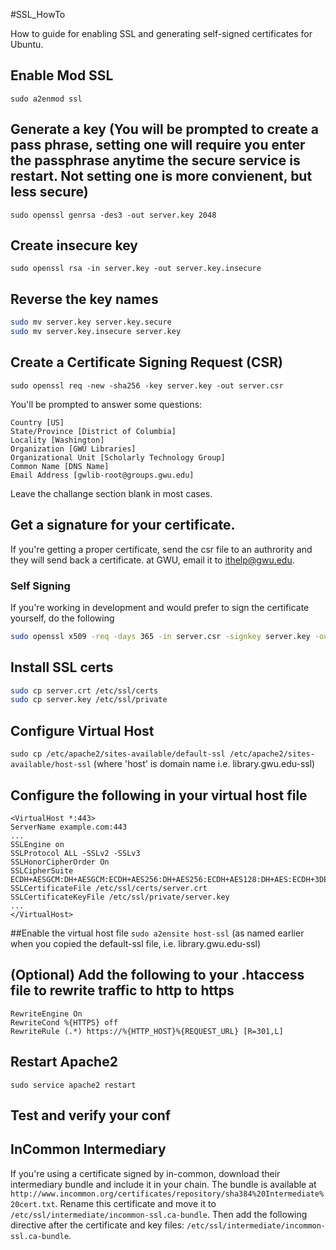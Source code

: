 #SSL_HowTo

How to guide for enabling SSL and generating self-signed certificates for Ubuntu.

## Enable Mod SSL
`sudo a2enmod ssl`
## Generate a key (You will be prompted to create a pass phrase, setting one will require you enter the passphrase anytime the secure service is restart.  Not setting one is more convienent, but less secure)
`sudo openssl genrsa -des3 -out server.key 2048`
## Create insecure key
`sudo openssl rsa -in server.key -out server.key.insecure`
## Reverse the key names
```bash
sudo mv server.key server.key.secure
sudo mv server.key.insecure server.key
```
## Create a Certificate Signing Request (CSR)
`sudo openssl req -new -sha256 -key server.key -out server.csr`

You'll be prompted to answer some questions:
```
Country [US]
State/Province [District of Columbia]
Locality [Washington]
Organization [GWU Libraries]
Organizational Unit [Scholarly Technology Group]
Common Name [DNS Name]
Email Address [gwlib-root@groups.gwu.edu]
```
Leave the challange section blank in most cases.
## Get a signature for your certificate.
If you're getting a proper certificate, send the csr file to an authrority and they will send back a certificate. at GWU, email it to ithelp@gwu.edu.
### Self Signing
If you're working in development and would prefer to sign the certificate yourself, do the following
```bash
sudo openssl x509 -req -days 365 -in server.csr -signkey server.key -out server.crt
```
## Install SSL certs
```bash
sudo cp server.crt /etc/ssl/certs
sudo cp server.key /etc/ssl/private
```
## Configure Virtual Host
`sudo cp /etc/apache2/sites-available/default-ssl /etc/apache2/sites-available/host-ssl` (where 'host' is domain name i.e. library.gwu.edu-ssl)
## Configure the following in your virtual host file
```apache2
<VirtualHost *:443>
ServerName example.com:443
...
SSLEngine on
SSLProtocol ALL -SSLv2 -SSLv3
SSLHonorCipherOrder On
SSLCipherSuite ECDH+AESGCM:DH+AESGCM:ECDH+AES256:DH+AES256:ECDH+AES128:DH+AES:ECDH+3DES:DH+3DES:RSA+AESGCM:RSA+AES:RSA+3DES:!aNULL:!MD5:!DSS
SSLCertificateFile /etc/ssl/certs/server.crt
SSLCertificateKeyFile /etc/ssl/private/server.key
...
</VirtualHost>
```
##Enable the virtual host file
`sudo a2ensite host-ssl` (as named earlier when you copied the default-ssl file, i.e. library.gwu.edu-ssl)
## (Optional) Add the following to your .htaccess file to rewrite traffic to http to https
```apache2
RewriteEngine On
RewriteCond %{HTTPS} off
RewriteRule (.*) https://%{HTTP_HOST}%{REQUEST_URL} [R=301,L]
```
## Restart Apache2
`sudo service apache2 restart`
## Test and verify your conf

## InCommon Intermediary
If you're using a certificate signed by in-common, download their intermediary bundle and include it in your chain. The bundle is available at `http://www.incommon.org/certificates/repository/sha384%20Intermediate%20cert.txt`. Rename this certificate and move it to `/etc/ssl/intermediate/incommon-ssl.ca-bundle`. Then add the following directive after the certificate and key files: `/etc/ssl/intermediate/incommon-ssl.ca-bundle`.
